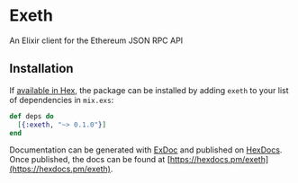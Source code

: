 # Exeth
An Elixir client for the Ethereum JSON RPC API

## Installation

If [available in Hex](https://hex.pm/docs/publish), the package can be installed
by adding `exeth` to your list of dependencies in `mix.exs`:

```elixir
def deps do
  [{:exeth, "~> 0.1.0"}]
end
```

Documentation can be generated with [ExDoc](https://github.com/elixir-lang/ex_doc)
and published on [HexDocs](https://hexdocs.pm). Once published, the docs can
be found at [https://hexdocs.pm/exeth](https://hexdocs.pm/exeth).

